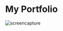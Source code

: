# My Portfolio
![screencapture](https://github.com/AnmolGarg14/My_Portfolio/assets/113035539/80c6a8ca-1489-403f-be70-f56a71ff1623)
